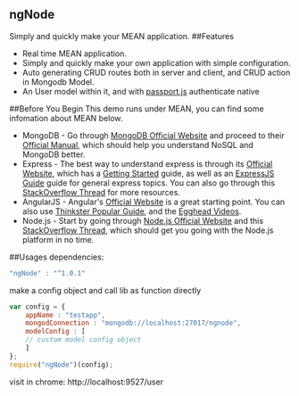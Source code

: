 ## ngNode
Simply and quickly make your MEAN application.
##Features
* Real time MEAN application.
* Simply and quickly make your own application with simple configuration.
* Auto generating CRUD routes both in server and client, and CRUD action in Mongodb Model.
* An User model within it, and with [passport.js](https://github.com/jaredhanson/passport) authenticate native

##Before You Begin
This demo runs under MEAN, you can find some infomation about MEAN below.
* MongoDB - Go through [MongoDB Official Website](http://mongodb.org/) and proceed to their [Official Manual](http://docs.mongodb.org/manual/), which should help you understand NoSQL and MongoDB better.
* Express - The best way to understand express is through its [Official Website](http://expressjs.com/), which has a [Getting Started](http://expressjs.com/starter/installing.html) guide, as well as an [ExpressJS Guide](http://expressjs.com/guide/error-handling.html) guide for general express topics. You can also go through this [StackOverflow Thread](http://stackoverflow.com/questions/8144214/learning-express-for-node-js) for more resources.
* AngularJS - Angular's [Official Website](http://angularjs.org/) is a great starting point. You can also use [Thinkster Popular Guide](http://www.thinkster.io/), and the [Egghead Videos](https://egghead.io/).
* Node.js - Start by going through [Node.js Official Website](http://nodejs.org/) and this [StackOverflow Thread](http://stackoverflow.com/questions/2353818/how-do-i-get-started-with-node-js), which should get you going with the Node.js platform in no time.

##Usages
dependencies:
```javascript
"ngNode" : "^1.0.1"
```
make a config object and call lib as function directly
```javascript
var config = {
	appName : "testapp",
	mongodConnection : "mongodb://localhost:27017/ngnode",
	modelConfig : [
    // custom model config object
	]
};
require("ngNode")(config);
```
visit in chrome: http://localhost:9527/user



